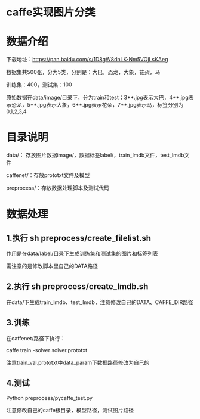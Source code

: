 # caffe实现图片分类

# 数据介绍
下载地址：https://pan.baidu.com/s/1D8gW8dnLK-Nm5VOjLsKAeg

数据集共500张，分为5类，分别是：大巴，恐龙，大象，花朵，马

训练集：400，测试集：100

原始数据在data/image/目录下，分为train和test；3**.jpg表示大巴，4**.jpg表示恐龙，5**.jpg表示大象，6**.jpg表示花朵，7**.jpg表示马，标签分别为0,1,2,3,4

# 目录说明
data/： 存放图片数据image/，数据标签label/，train_lmdb文件，test_lmdb文件

caffenet/：存放prototxt文件及模型

preprocess/：存放数据处理脚本及测试代码

# 数据处理
## 1.执行 sh preprocess/create_filelist.sh 
 
 作用是在data/label/目录下生成训练集和测试集的图片和标签列表

 需注意的是修改脚本里自己的DATA路径

## 2.执行 sh preprocess/create_lmdb.sh

 在data/下生成train_lmdb、test_lmdb，注意修改自己的DATA、CAFFE_DIR路径

## 3.训练 
 在caffenet/路径下执行：

 caffe train -solver solver.prototxt 

 注意train_val.prototxt中data_param下数据路径修改为自己的

## 4.测试

 Python preprocess/pycaffe_test.py

 注意修改自己的caffe根目录，模型路径，测试图片路径
